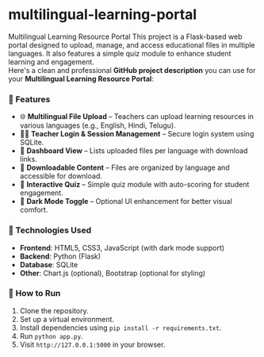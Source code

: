 # multilingual-learning-portal
Multilingual Learning Resource Portal This project is a Flask-based web portal designed to upload, manage, and access educational files in multiple languages. It also features a simple quiz module to enhance student learning and engagement.  
Here's a clean and professional **GitHub project description** you can use for your **Multilingual Learning Resource Portal**:

### 🔧 Features

* 🌐 **Multilingual File Upload** – Teachers can upload learning resources in various languages (e.g., English, Hindi, Telugu).
* 🧑‍🏫 **Teacher Login & Session Management** – Secure login system using SQLite.
* 📂 **Dashboard View** – Lists uploaded files per language with download links.
* 📄 **Downloadable Content** – Files are organized by language and accessible for download.
* 📝 **Interactive Quiz** – Simple quiz module with auto-scoring for student engagement.
* 🌙 **Dark Mode Toggle** – Optional UI enhancement for better visual comfort.

### 🧠 Technologies Used

* **Frontend**: HTML5, CSS3, JavaScript (with dark mode support)
* **Backend**: Python (Flask)
* **Database**: SQLite
* **Other**: Chart.js (optional), Bootstrap (optional for styling)

### 🚀 How to Run

1. Clone the repository.
2. Set up a virtual environment.
3. Install dependencies using `pip install -r requirements.txt`.
4. Run `python app.py`.
5. Visit `http://127.0.0.1:5000` in your browser.


